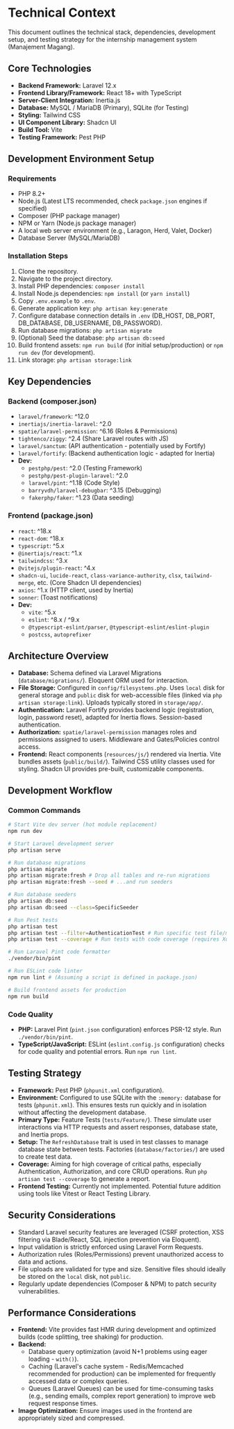 # Technical Context

This document outlines the technical stack, dependencies, development setup, and testing strategy for the internship management system (Manajement Magang).

## Core Technologies

*   **Backend Framework:** Laravel 12.x
*   **Frontend Library/Framework:** React 18+ with TypeScript
*   **Server-Client Integration:** Inertia.js
*   **Database:** MySQL / MariaDB (Primary), SQLite (for Testing)
*   **Styling:** Tailwind CSS
*   **UI Component Library:** Shadcn UI
*   **Build Tool:** Vite
*   **Testing Framework:** Pest PHP

## Development Environment Setup

### Requirements

*   PHP 8.2+
*   Node.js (Latest LTS recommended, check `package.json` engines if specified)
*   Composer (PHP package manager)
*   NPM or Yarn (Node.js package manager)
*   A local web server environment (e.g., Laragon, Herd, Valet, Docker)
*   Database Server (MySQL/MariaDB)

### Installation Steps

1.  Clone the repository.
2.  Navigate to the project directory.
3.  Install PHP dependencies: `composer install`
4.  Install Node.js dependencies: `npm install` (or `yarn install`)
5.  Copy `.env.example` to `.env`.
6.  Generate application key: `php artisan key:generate`
7.  Configure database connection details in `.env` (DB\_HOST, DB\_PORT, DB\_DATABASE, DB\_USERNAME, DB\_PASSWORD).
8.  Run database migrations: `php artisan migrate`
9.  (Optional) Seed the database: `php artisan db:seed`
10. Build frontend assets: `npm run build` (for initial setup/production) or `npm run dev` (for development).
11. Link storage: `php artisan storage:link`

## Key Dependencies

### Backend (composer.json)

*   `laravel/framework`: ^12.0
*   `inertiajs/inertia-laravel`: ^2.0
*   `spatie/laravel-permission`: ^6.16 (Roles & Permissions)
*   `tightenco/ziggy`: ^2.4 (Share Laravel routes with JS)
*   `laravel/sanctum`: (API authentication - potentially used by Fortify)
*   `laravel/fortify`: (Backend authentication logic - adapted for Inertia)
*   **Dev:**
    *   `pestphp/pest`: ^2.0 (Testing Framework)
    *   `pestphp/pest-plugin-laravel`: ^2.0
    *   `laravel/pint`: ^1.18 (Code Style)
    *   `barryvdh/laravel-debugbar`: ^3.15 (Debugging)
    *   `fakerphp/faker`: ^1.23 (Data seeding)

### Frontend (package.json)

*   `react`: ^18.x
*   `react-dom`: ^18.x
*   `typescript`: ^5.x
*   `@inertiajs/react`: ^1.x
*   `tailwindcss`: ^3.x
*   `@vitejs/plugin-react`: ^4.x
*   `shadcn-ui`, `lucide-react`, `class-variance-authority`, `clsx`, `tailwind-merge`, etc. (Core Shadcn UI dependencies)
*   `axios`: ^1.x (HTTP client, used by Inertia)
*   `sonner`: (Toast notifications)
*   **Dev:**
    *   `vite`: ^5.x
    *   `eslint`: ^8.x / ^9.x
    *   `@typescript-eslint/parser`, `@typescript-eslint/eslint-plugin`
    *   `postcss`, `autoprefixer`

## Architecture Overview

*   **Database:** Schema defined via Laravel Migrations (`database/migrations/`). Eloquent ORM used for interaction.
*   **File Storage:** Configured in `config/filesystems.php`. Uses `local` disk for general storage and `public` disk for web-accessible files (linked via `php artisan storage:link`). Uploads typically stored in `storage/app/`.
*   **Authentication:** Laravel Fortify provides backend logic (registration, login, password reset), adapted for Inertia flows. Session-based authentication.
*   **Authorization:** `spatie/laravel-permission` manages roles and permissions assigned to users. Middleware and Gates/Policies control access.
*   **Frontend:** React components (`resources/js/`) rendered via Inertia. Vite bundles assets (`public/build/`). Tailwind CSS utility classes used for styling. Shadcn UI provides pre-built, customizable components.

## Development Workflow

### Common Commands

```bash
# Start Vite dev server (hot module replacement)
npm run dev

# Start Laravel development server
php artisan serve

# Run database migrations
php artisan migrate
php artisan migrate:fresh # Drop all tables and re-run migrations
php artisan migrate:fresh --seed # ...and run seeders

# Run database seeders
php artisan db:seed
php artisan db:seed --class=SpecificSeeder

# Run Pest tests
php artisan test
php artisan test --filter=AuthenticationTest # Run specific test file/method
php artisan test --coverage # Run tests with code coverage (requires Xdebug/PCOV)

# Run Laravel Pint code formatter
./vendor/bin/pint

# Run ESLint code linter
npm run lint # (Assuming a script is defined in package.json)

# Build frontend assets for production
npm run build
```

### Code Quality

*   **PHP:** Laravel Pint (`pint.json` configuration) enforces PSR-12 style. Run `./vendor/bin/pint`.
*   **TypeScript/JavaScript:** ESLint (`eslint.config.js` configuration) checks for code quality and potential errors. Run `npm run lint`.

## Testing Strategy

*   **Framework:** Pest PHP (`phpunit.xml` configuration).
*   **Environment:** Configured to use SQLite with the `:memory:` database for tests (`phpunit.xml`). This ensures tests run quickly and in isolation without affecting the development database.
*   **Primary Type:** Feature Tests (`tests/Feature/`). These simulate user interactions via HTTP requests and assert responses, database state, and Inertia props.
*   **Setup:** The `RefreshDatabase` trait is used in test classes to manage database state between tests. Factories (`database/factories/`) are used to create test data.
*   **Coverage:** Aiming for high coverage of critical paths, especially Authentication, Authorization, and core CRUD operations. Run `php artisan test --coverage` to generate a report.
*   **Frontend Testing:** Currently not implemented. Potential future addition using tools like Vitest or React Testing Library.

## Security Considerations

*   Standard Laravel security features are leveraged (CSRF protection, XSS filtering via Blade/React, SQL injection prevention via Eloquent).
*   Input validation is strictly enforced using Laravel Form Requests.
*   Authorization rules (Roles/Permissions) prevent unauthorized access to data and actions.
*   File uploads are validated for type and size. Sensitive files should ideally be stored on the `local` disk, not `public`.
*   Regularly update dependencies (Composer & NPM) to patch security vulnerabilities.

## Performance Considerations

*   **Frontend:** Vite provides fast HMR during development and optimized builds (code splitting, tree shaking) for production.
*   **Backend:**
    *   Database query optimization (avoid N+1 problems using eager loading - `with()`).
    *   Caching (Laravel's cache system - Redis/Memcached recommended for production) can be implemented for frequently accessed data or complex queries.
    *   Queues (Laravel Queues) can be used for time-consuming tasks (e.g., sending emails, complex report generation) to improve web request response times.
*   **Image Optimization:** Ensure images used in the frontend are appropriately sized and compressed.
